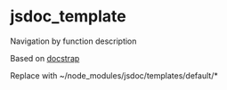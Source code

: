 # jsdoc_template
Navigation by function description

Based on [docstrap][]

Replace with ~/node_modules/jsdoc/templates/default/*



[docstrap]: https://github.com/docstrap/docstrap